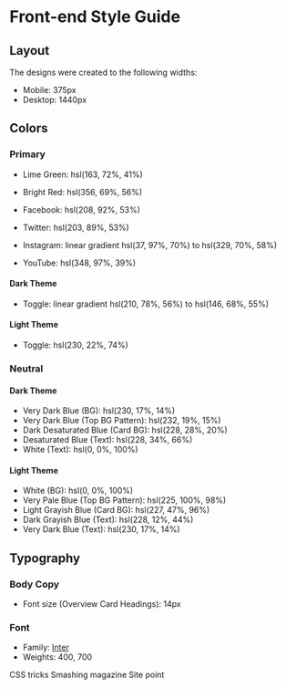 # Front-end Style Guide

## Layout

The designs were created to the following widths:

- Mobile: 375px
- Desktop: 1440px

## Colors

### Primary

- Lime Green: hsl(163, 72%, 41%)
- Bright Red: hsl(356, 69%, 56%)

- Facebook: hsl(208, 92%, 53%)
- Twitter: hsl(203, 89%, 53%)
- Instagram: linear gradient hsl(37, 97%, 70%) to hsl(329, 70%, 58%)
- YouTube: hsl(348, 97%, 39%)

#### Dark Theme

- Toggle: linear gradient hsl(210, 78%, 56%) to hsl(146, 68%, 55%)

#### Light Theme

- Toggle: hsl(230, 22%, 74%)

### Neutral

#### Dark Theme

- Very Dark Blue (BG): hsl(230, 17%, 14%)
- Very Dark Blue (Top BG Pattern): hsl(232, 19%, 15%)
- Dark Desaturated Blue (Card BG): hsl(228, 28%, 20%)
- Desaturated Blue (Text): hsl(228, 34%, 66%)
- White (Text): hsl(0, 0%, 100%)

#### Light Theme

- White (BG): hsl(0, 0%, 100%)
- Very Pale Blue (Top BG Pattern): hsl(225, 100%, 98%)
- Light Grayish Blue (Card BG): hsl(227, 47%, 96%)
- Dark Grayish Blue (Text): hsl(228, 12%, 44%)
- Very Dark Blue (Text): hsl(230, 17%, 14%)

## Typography

### Body Copy

- Font size (Overview Card Headings): 14px

### Font

- Family: [Inter](https://fonts.google.com/specimen/Inter)
- Weights: 400, 700

CSS tricks
Smashing magazine
Site point